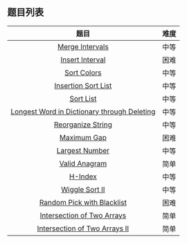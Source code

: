 ## 题目列表  
| 题目 | 难度 |  
|:---:|:---:|  
| [Merge Intervals](merge-intervals/question.md) | 中等 |   
| [Insert Interval](insert-interval/question.md) | 困难 |   
| [Sort Colors](sort-colors/question.md) | 中等 |   
| [Insertion Sort List](insertion-sort-list/question.md) | 中等 |   
| [Sort List](sort-list/question.md) | 中等 |   
| [Longest Word in Dictionary through Deleting](longest-word-in-dictionary-through-deleting/question.md) | 中等 |   
| [Reorganize String](reorganize-string/question.md) | 中等 |   
| [Maximum Gap](maximum-gap/question.md) | 困难 |   
| [Largest Number](largest-number/question.md) | 中等 |   
| [Valid Anagram](valid-anagram/question.md) | 简单 |   
| [H-Index](h-index/question.md) | 中等 |   
| [Wiggle Sort II](wiggle-sort-ii/question.md) | 中等 |   
| [Random Pick with Blacklist](random-pick-with-blacklist/question.md) | 困难 |   
| [Intersection of Two Arrays](intersection-of-two-arrays/question.md) | 简单 |   
| [Intersection of Two Arrays II](intersection-of-two-arrays-ii/question.md) | 简单 |   
